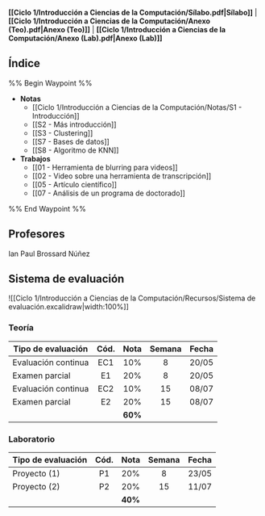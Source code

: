 **[[Ciclo 1/Introducción a Ciencias de la Computación/Sílabo.pdf|Sílabo]]** | **[[Ciclo 1/Introducción a Ciencias de la Computación/Anexo (Teo).pdf|Anexo (Teo)]]** | **[[Ciclo 1/Introducción a Ciencias de la Computación/Anexo (Lab).pdf|Anexo (Lab)]]**

## Índice

%% Begin Waypoint %%
- **Notas**
	- [[Ciclo 1/Introducción a Ciencias de la Computación/Notas/S1 - Introducción]]
	- [[S2 - Más introducción]]
	- [[S3 - Clustering]]
	- [[S7 - Bases de datos]]
	- [[S8 - Algoritmo de KNN]]
- **Trabajos**
	- [[01 - Herramienta de blurring para videos]]
	- [[02 - Video sobre una herramienta de transcripción]]
	- [[05 - Artículo científico]]
	- [[07 - Análisis de un programa de doctorado]]

%% End Waypoint %%

## Profesores

Ian Paul Brossard Núñez

## Sistema de evaluación

![[Ciclo 1/Introducción a Ciencias de la Computación/Recursos/Sistema de evaluación.excalidraw|width:100%]]

### Teoría

| Tipo de evaluación  | Cód. |  Nota   | Semana | Fecha |
| ------------------- | :--: | :-----: | :----: | :---: |
| Evaluación continua | EC1  |   10%   |   8    | 20/05 |
| Examen parcial      |  E1  |   20%   |   8    | 20/05 |
| Evaluación continua | EC2  |   10%   |   15   | 08/07 |
| Examen parcial      |  E2  |   20%   |   15   | 08/07 |
|                     |      | **60%** |        |       |

### Laboratorio

| Tipo de evaluación | Cód. |  Nota   | Semana | Fecha |
| ------------------ | :--: | :-----: | :----: | :---: |
| Proyecto (1)       |  P1  |   20%   |   8    | 23/05 |
| Proyecto (2)       |  P2  |   20%   |   15   | 11/07 |
|                    |      | **40%** |        |       |